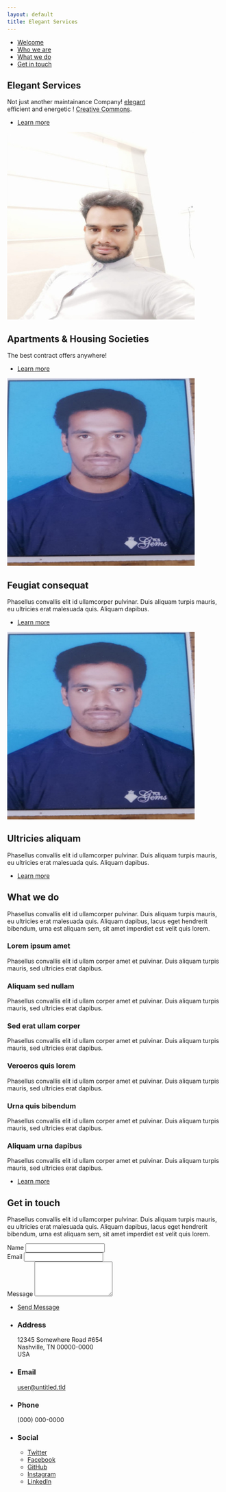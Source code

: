 ```yaml
---
layout: default
title: Elegant Services
---
```


<!-- Sidebar -->
<section id="sidebar">
	<div class="inner">
		<nav>
			<ul>
				<li><a href="#intro">Welcome</a></li>
				<li><a href="#one">Who we are</a></li>
				<li><a href="#two">What we do</a></li>
				<li><a href="#three">Get in touch</a></li>
			</ul>
		</nav>
	</div>
</section>

<!-- Wrapper -->
<div id="wrapper">

<!-- Intro -->
<section id="intro" class="wrapper style1 fullscreen fade-up">
	<div class="inner">
		<h1>Elegant Services</h1>
		<p>Not just another maintainance Company! <a href="elegantservices.online">elegant</a><br />
		efficient and energetic ! <a href="http://html5up.net/license">Creative Commons</a>.</p>
		<ul class="actions">
			<li><a href="#one" class="button scrolly">Learn more</a></li>
		</ul>
	</div>
</section>

<!-- One -->
<section id="one" class="wrapper style2 spotlights">
	<section>
		<a href="#" class="image"><img src="images/pic01.jpg" alt="" data-position="center center" /></a>
		<div class="content">
			<div class="inner">
				<h2>Apartments & Housing Societies</h2>
				<p>The best contract offers anywhere!</p>
				<ul class="actions">
					<li><a href="#" class="button">Learn more</a></li>
				</ul>
			</div>
		</div>
	</section>
	<section>
		<a href="#" class="image"><img src="images/pic02.jpg" alt="" data-position="top center" /></a>
		<div class="content">
			<div class="inner">
				<h2>Feugiat consequat</h2>
				<p>Phasellus convallis elit id ullamcorper pulvinar. Duis aliquam turpis mauris, eu ultricies erat malesuada quis. Aliquam dapibus.</p>
				<ul class="actions">
					<li><a href="#" class="button">Learn more</a></li>
				</ul>
			</div>
		</div>
	</section>
	<section>
		<a href="#" class="image"><img src="images/pic03.jpg" alt="" data-position="25% 25%" /></a>
		<div class="content">
			<div class="inner">
				<h2>Ultricies aliquam</h2>
				<p>Phasellus convallis elit id ullamcorper pulvinar. Duis aliquam turpis mauris, eu ultricies erat malesuada quis. Aliquam dapibus.</p>
				<ul class="actions">
					<li><a href="#" class="button">Learn more</a></li>
				</ul>
			</div>
		</div>
	</section>
</section>

<!-- Two -->
<section id="two" class="wrapper style3 fade-up">
	<div class="inner">
		<h2>What we do</h2>
		<p>Phasellus convallis elit id ullamcorper pulvinar. Duis aliquam turpis mauris, eu ultricies erat malesuada quis. Aliquam dapibus, lacus eget hendrerit bibendum, urna est aliquam sem, sit amet imperdiet est velit quis lorem.</p>
		<div class="features">
			<section>
				<span class="icon major fa-code"></span>
				<h3>Lorem ipsum amet</h3>
				<p>Phasellus convallis elit id ullam corper amet et pulvinar. Duis aliquam turpis mauris, sed ultricies erat dapibus.</p>
			</section>
			<section>
				<span class="icon major fa-lock"></span>
				<h3>Aliquam sed nullam</h3>
				<p>Phasellus convallis elit id ullam corper amet et pulvinar. Duis aliquam turpis mauris, sed ultricies erat dapibus.</p>
			</section>
			<section>
				<span class="icon major fa-cog"></span>
				<h3>Sed erat ullam corper</h3>
				<p>Phasellus convallis elit id ullam corper amet et pulvinar. Duis aliquam turpis mauris, sed ultricies erat dapibus.</p>
			</section>
			<section>
				<span class="icon major fa-desktop"></span>
				<h3>Veroeros quis lorem</h3>
				<p>Phasellus convallis elit id ullam corper amet et pulvinar. Duis aliquam turpis mauris, sed ultricies erat dapibus.</p>
			</section>
			<section>
				<span class="icon major fa-chain"></span>
				<h3>Urna quis bibendum</h3>
				<p>Phasellus convallis elit id ullam corper amet et pulvinar. Duis aliquam turpis mauris, sed ultricies erat dapibus.</p>
			</section>
			<section>
				<span class="icon major fa-diamond"></span>
				<h3>Aliquam urna dapibus</h3>
				<p>Phasellus convallis elit id ullam corper amet et pulvinar. Duis aliquam turpis mauris, sed ultricies erat dapibus.</p>
			</section>
		</div>
		<ul class="actions">
			<li><a href="#" class="button">Learn more</a></li>
		</ul>
	</div>
</section>

<!-- Three -->
<section id="three" class="wrapper style1 fade-up">
	<div class="inner">
		<h2>Get in touch</h2>
		<p>Phasellus convallis elit id ullamcorper pulvinar. Duis aliquam turpis mauris, eu ultricies erat malesuada quis. Aliquam dapibus, lacus eget hendrerit bibendum, urna est aliquam sem, sit amet imperdiet est velit quis lorem.</p>
		<div class="split style1">
			<section>
				<form method="post" action="#">
					<div class="field half first">
						<label for="name">Name</label>
						<input type="text" name="name" id="name" />
					</div>
					<div class="field half">
						<label for="email">Email</label>
						<input type="text" name="email" id="email" />
					</div>
					<div class="field">
						<label for="message">Message</label>
						<textarea name="message" id="message" rows="5"></textarea>
					</div>
					<ul class="actions">
						<li><a href="" class="button submit">Send Message</a></li>
					</ul>
				</form>
			</section>
			<section>
				<ul class="contact">
					<li>
						<h3>Address</h3>
						<span>12345 Somewhere Road #654<br />
						Nashville, TN 00000-0000<br />
						USA</span>
					</li>
					<li>
						<h3>Email</h3>
						<a href="#">user@untitled.tld</a>
					</li>
					<li>
						<h3>Phone</h3>
						<span>(000) 000-0000</span>
					</li>
					<li>
						<h3>Social</h3>
						<ul class="icons">
							<li><a href="#" class="fa-twitter"><span class="label">Twitter</span></a></li>
							<li><a href="#" class="fa-facebook"><span class="label">Facebook</span></a></li>
							<li><a href="#" class="fa-github"><span class="label">GitHub</span></a></li>
							<li><a href="#" class="fa-instagram"><span class="label">Instagram</span></a></li>
							<li><a href="#" class="fa-linkedin"><span class="label">LinkedIn</span></a></li>
						</ul>
					</li>
				</ul>
			</section>
		</div>
	</div>
</section>

</div>
